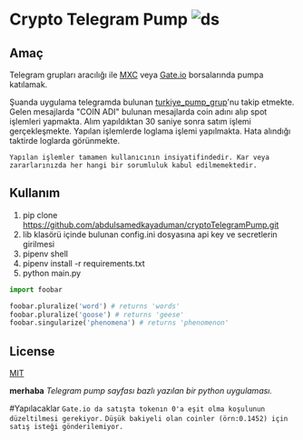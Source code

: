 # **Crypto Telegram Pump ![ds](https://www.resimyukle.org/images/2021/06/07/50b1d840e1608846b2c98c1b9a3cfa1a.png)**
## Amaç
Telegram grupları aracılığı ile [MXC](https://www.mxcio.co/auth/signup?inviteCode=19afq) veya [Gate.io](https://www.gate.io/ref/3924862) borsalarında pumpa katılamak.

Şuanda uygulama telegramda bulunan [turkiye_pump_grup](https://t.me/turkiye_pump_grup)'nu takip etmekte.
Gelen mesajlarda "COIN ADI"  bulunan mesajlarda coin adını alıp spot işlemleri yapmakta.
Alım yapıldıktan 30 saniye sonra satım işlemi gerçekleşmekte.
Yapılan işlemlerde loglama işlemi yapılmakta. Hata alındığı taktirde loglarda görünmekte.

    Yapılan işlemler tamamen kullanıcının insiyatifindedir. Kar veya zararlarınızda her hangi bir sorumluluk kabul edilmemektedir.


## Kullanım
1. pip clone https://github.com/abdulsamedkayaduman/cryptoTelegramPump.git
2. lib klasörü içinde bulunan config.ini dosyasına api key ve secretlerin girilmesi
3. pipenv shell
4. pipenv install -r requirements.txt
5. python main.py


```python
import foobar

foobar.pluralize('word') # returns 'words'
foobar.pluralize('goose') # returns 'geese'
foobar.singularize('phenomena') # returns 'phenomenon'
```

## License
[MIT](https://choosealicense.com/licenses/mit/)

**merhaba**
_Telegram pump sayfası bazlı yazılan bir python uygulaması._

#Yapılacaklar
`Gate.io da satışta tokenın 0'a eşit olma koşulunun düzeltilmesi gerekiyor.`
`Düşük bakiyeli olan coinler (örn:0.1452) için satış isteği gönderilemiyor.`
